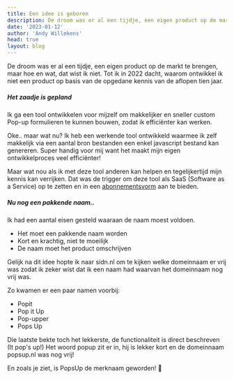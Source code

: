 ```yaml
---
title: Een idee is geboren
description: De droom was er al een tijdje, een eigen product op de markt te brengen, maar hoe en wat, dat wist ik niet. Tot ik in 2022 dacht, waarom ontwikkel ik niet een product op basis van de opgedane kennis van de aflopen tien jaar.
date: '2023-01-12'
author: 'Andy Willekens'
head: true
layout: blog
---
```


De droom was er al een tijdje, een eigen product op de markt te brengen, maar hoe en wat, dat wist ik niet. Tot ik in 2022 dacht, waarom ontwikkel ik niet een product op basis van de opgedane kennis van de aflopen tien jaar.

##### Het zaadje is gepland

Ik ga een tool ontwikkelen voor mijzelf om makkelijker en sneller custom Pop-up formulieren te kunnen bouwen, zodat ik efficiënter kan werken.

Oke.. maar wat nu? Ik heb een werkende tool ontwikkeld waarmee ik zelf makkelijk via een aantal bron bestanden een enkel javascript bestand kan genereren. Super handig voor mij want het maakt mijn eigen ontwikkelproces veel efficiënter!

Maar wat nou als ik met deze tool anderen kan helpen en tegelijkertijd mijn kennis kan verrijken.
Dat was de trigger om deze tool als SaaS (Software as a Service) op te zetten en in een [abonnementsvorm](/prijzen) aan te bieden.

##### Nu nog een pakkende naam..

Ik had een aantal eisen gesteld waaraan de naam moest voldoen.

- Het moet een pakkende naam worden
- Kort en krachtig, niet te moeilijk
- De naam moet het product omschrijven

Gelijk na dit idee hopte ik naar sidn.nl om te kijken welke domeinnaam er vrij was zodat ik zeker wist dat ik een naam had waarvan het domeinnaam nog vrij was.

Zo kwamen er een paar namen voorbij:

- Popit
- Pop it Up
- Pop-upper
- Pops Up

Die laatste bekte toch het lekkerste, de functionaliteit is direct beschreven (It pop's up!) Het woord popup zit er in, hij is lekker kort en de domeinnaam popsup.nl was nog vrij!

En zoals je ziet, is PopsUp de merknaam geworden! 🥳
